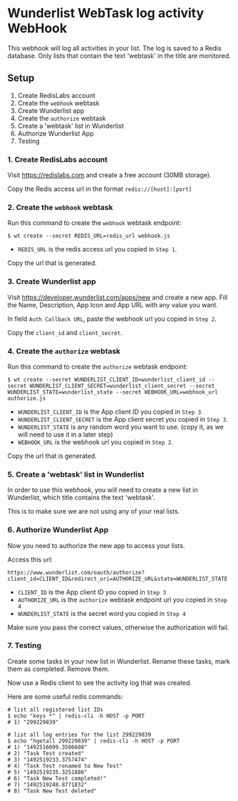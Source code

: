 # Wunderlist WebTask log activity WebHook
 
This webhook will log all activities in your list. The log is saved to a Redis database.
Only lists that contain the text 'webtask' in the title are monitored.
 
 
## Setup

 1. Create RedisLabs account
 1. Create the `webhook` webtask
 1. Create Wunderlist app
 1. Create the `authorize` webtask
 1. Create a 'webtask' list in Wunderlist
 1. Authorize Wunderlist App
 1. Testing
 
### 1. Create RedisLabs account
 
Visit https://redislabs.com and create a free account (30MB storage).
 
Copy the Redis access url in the format `redis://[host]:[port]`
 
### 2. Create the `webhook` webtask
 
Run this command to create the `webhook` webtask endpoint:
 
```shell
$ wt create --secret REDIS_URL=redis_url webhook.js 
```

 - `REDIS_URL` is the redis access url you copied in `Step 1`.

Copy the url that is generated.

### 3. Create Wunderlist app

Visit https://developer.wunderlist.com/apps/new and create a new app.
Fill the Name, Description, App Icon and App URL with any value you want.

In field `Auth Callback URL`, paste the webhook url you copied in `Step 2`.

Copy the `client_id` and `client_secret`.

### 4. Create the `authorize` webtask

Run this command to create the `authorize` webtask endpoint:

```shell
$ wt create --secret WUNDERLIST_CLIENT_ID=wunderlist_client_id --secret WUNDERLIST_CLIENT_SECRET=wunderlist_client_secret --secret WUNDERLIST_STATE=wunderlist_state --secret WEBHOOK_URL=webhook_url authorize.js
```

 - `WUNDERLIST_CLIENT_ID` is the App client ID you copied in `Step 3`.
 - `WUNDERLIST_CLIENT_SECRET` is the App client secret you copied in `Step 3`.
 - `WUNDERLIST_STATE` is any random word you want to use. (copy it, as we will need to use it in a later step)
 - `WEBHOOK_URL` is the webhook url you copied in `Step 2`.
 
 Copy the url that is generated.
 
### 5. Create a 'webtask' list in Wunderlist

In order to use this webhook, you will need to create a new list in Wunderlist, which title contains the text 'webtask'.

This is to make sure we are not using any of your real lists.

### 6. Authorize Wunderlist App

Now you need to authorize the new app to access your lists.

Access this url:

`https://www.wunderlist.com/oauth/authorize?client_id=CLIENT_ID&redirect_uri=AUTHORIZE_URL&state=WUNDERLIST_STATE`

 - `CLIENT_ID` is the App client ID you copied in `Step 3`
 - `AUTHORIZE_URL` is the `authorize` webtask endpoint url you copied in `Step 4`
 - `WUNDERLIST_STATE` is the secret word you copied in `Step 4`

Make sure you pass the correct values, otherwise the authorization will fail.
 
### 7. Testing

Create some tasks in your new list in Wunderlist. Rename these tasks, mark them as completed. Remove them.

Now use a Redis client to see the activity log that was created.

Here are some useful redis commands:

```shell
# list all registered list IDs
$ echo "keys *" | redis-cli -h HOST -p PORT
# 1) "299229839"

# list all log entries for the list 299229839
$ echo "hgetall 299229839" | redis-cli -h HOST -p PORT
# 1) "1492516099.3506608"
# 2) "Task Test created"
# 3) "1492519233.3757474"
# 4) "Task Test renamed to New Test"
# 5) "1492519235.3251886"
# 6) "Task New Test completed!"
# 7) "1492519248.8771832"
# 8) "Task New Test deleted"
```